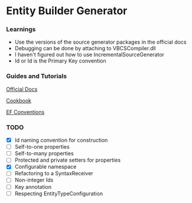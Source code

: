 ﻿# Entity Builder Generator

### Learnings
* Use the versions of the source generator packages in the official docs
* Debugging can be done by attaching to VBCSCompiler.dll
* I haven't figured out how to use IncrementalSourceGenerator
* Id or <EntityName>Id is the Primary Key convention

### Guides and Tutorials

[Official Docs](https://learn.microsoft.com/en-us/dotnet/csharp/roslyn-sdk/source-generators-overview)

[Cookbook](https://github.com/dotnet/roslyn/blob/main/docs/features/source-generators.cookbook.md)

[EF Conventions](https://www.entityframeworktutorial.net/efcore/conventions-in-ef-core.aspx)

### TODO

* [X] Id naming convention for construction
* [ ] Self-to-one properties
* [ ] Self-to-many properties
* [ ] Protected and private setters for properties
* [X] Configurable namespace
* [ ] Refactoring to a SyntaxReceiver
* [ ] Non-integer Ids 
* [ ] Key annotation
* [ ] Respecting EntityTypeConfiguration